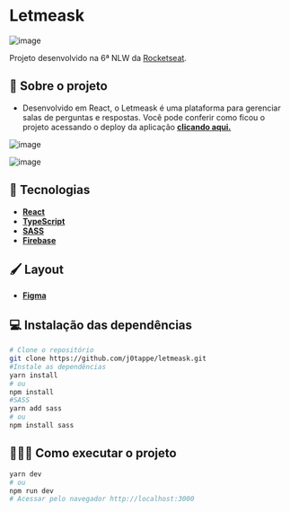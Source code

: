 # Letmeask 
![image](https://user-images.githubusercontent.com/31297561/126327786-7e683ad2-b2ac-4d68-970a-7f60dbe01735.png)


Projeto desenvolvido na 6ª NLW da [Rocketseat](https://rocketseat.com.br/).

## 🧩 Sobre o projeto

- Desenvolvido em React, o Letmeask é uma plataforma para gerenciar salas de perguntas e respostas. Você pode conferir como ficou o projeto acessando o deploy da aplicação **[clicando aqui.](https://letmeask-3fb6c.web.app/)**

![image](https://user-images.githubusercontent.com/31297561/126328163-099c8097-7489-44c4-b178-a39a0c50a3fa.png)

![image](https://user-images.githubusercontent.com/31297561/126328225-19acebd5-f5c1-4c19-9449-532c14eef9de.png)




## 🚀 Tecnologias
 - **[React](https://reactjs.org)**
 - **[TypeScript](https://www.typescriptlang.org/)**
 - **[SASS](https://sass-lang.com/install)**
 - **[Firebase](https://firebase.google.com/)**

## 🖌️ Layout

- **[Figma](https://www.figma.com/file/yj3L2X4r53rszNZGlmWmEb/Letmeask-(Copy)?node-id=0%3A1)**


## 💻 Instalação das dependências
```bash
# Clone o repositório
git clone https://github.com/j0tappe/letmeask.git
#Instale as dependências
yarn install
# ou
npm install
#SASS
yarn add sass
# ou
npm install sass
```

## 👨🏻‍💻 Como executar o projeto

```bash
yarn dev
# ou
npm run dev
# Acessar pelo navegador http://localhost:3000
```
